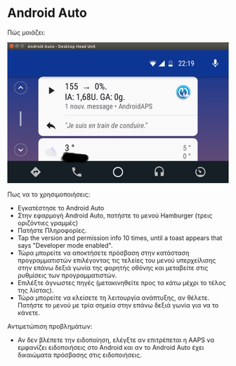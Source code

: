 # Android Auto

Πώς μοιάζει:

![Screenshot 1](../images/Android-auto1.png)

Πως να το χρησιμοποιήσεις:

* Εγκατέστησε το Android Auto
* Στην εφαρμογή Android Auto, πατήστε το μενού Hamburger (τρεις οριζόντιες γραμμές)
* Πατήστε Πληροφορίες.
* Tap the version and permission info 10 times, until a toast appears that says "Developer mode enabled".
* Τώρα μπορείτε να αποκτήσετε πρόσβαση στην κατάσταση προγραμματιστών επιλέγοντας τις τελείες του μενού υπερχείλισης στην επάνω δεξιά γωνία της φορητής οθόνης και μεταβείτε στις ρυθμίσεις των προγραμματιστών.
* Επιλέξτε άγνωστες πηγές (μετακινηθείτε προς τα κάτω μέχρι το τέλος της λίστας).
* Τώρα μπορείτε να κλείσετε τη λειτουργία ανάπτυξης, αν θέλετε. Πατήστε το μενού με τρία σημεία στην επάνω δεξιά γωνία για να το κάνετε.

Αντιμετώπιση προβλημάτων:

* Αν δεν βλέπετε την ειδοποίηση, ελέγξτε αν επιτρέπεται η AAPS να εμφανίζει ειδοποιήσεις στο Android και αν το Android Auto έχει δικαιώματα πρόσβασης στις ειδοποιήσεις.